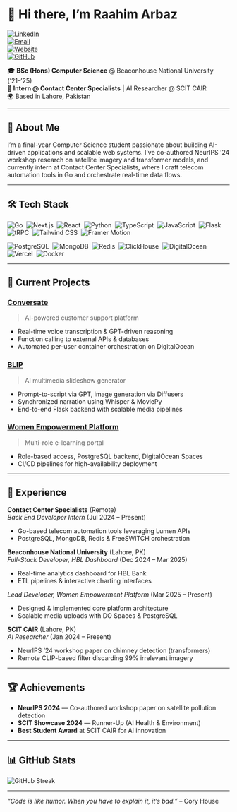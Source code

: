 # 👋 Hi there, I’m Raahim Arbaz

[![LinkedIn](https://img.shields.io/badge/LinkedIn-%230077B5.svg?style=for-the-badge&logo=linkedin&logoColor=white)](https://www.linkedin.com/in/raahim-arbaz-7aa4a5327)  
[![Email](https://img.shields.io/badge/Email-raahim.arbaz22%40gmail.com-c14438?style=for-the-badge&logo=gmail&logoColor=white)](mailto:raahim.arbaz22@gmail.com)  
[![Website](https://img.shields.io/badge/Website-infiniv.tech-0a0a0a?style=for-the-badge&logo=netlify&logoColor=white)](https://www.infiniv.tech/)  
[![GitHub](https://img.shields.io/badge/GitHub-infiniV-181717?style=for-the-badge&logo=github&logoColor=white)](https://github.com/infiniV)

🎓 **BSc (Hons) Computer Science** @ Beaconhouse National University (’21–’25)  
💼 **Intern @ Contact Center Specialists** | AI Researcher @ SCIT CAIR  
🌍 Based in Lahore, Pakistan

---

## 🚀 About Me
I’m a final-year Computer Science student passionate about building AI-driven applications and scalable web systems. I’ve co-authored NeurIPS ’24 workshop research on satellite imagery and transformer models, and currently intern at Contact Center Specialists, where I craft telecom automation tools in Go and orchestrate real-time data flows.

---

## 🛠️ Tech Stack

<p>
  <img src="https://img.shields.io/badge/Go-%2300ADD8.svg?style=flat-square&logo=go&logoColor=white" alt="Go" />&nbsp;
  <img src="https://img.shields.io/badge/Next.js-black?style=flat-square&logo=next.js&logoColor=white" alt="Next.js" />&nbsp;
  <img src="https://img.shields.io/badge/React-%2320232a.svg?style=flat-square&logo=react&logoColor=%2361DAFB" alt="React" />&nbsp;
  <img src="https://img.shields.io/badge/Python-3670A0?style=flat-square&logo=python&logoColor=ffdd54" alt="Python" />&nbsp;
  <img src="https://img.shields.io/badge/TypeScript-%23007ACC.svg?style=flat-square&logo=typescript&logoColor=white" alt="TypeScript" />&nbsp;
  <img src="https://img.shields.io/badge/JavaScript-%23F7DF1E?style=flat-square&logo=javascript&logoColor=black" alt="JavaScript" />&nbsp;
  <img src="https://img.shields.io/badge/Flask-000000?style=flat-square&logo=flask&logoColor=white" alt="Flask" />&nbsp;
  <img src="https://img.shields.io/badge/TRPC-333333?style=flat-square&logo=trpc&logoColor=white" alt="tRPC" />&nbsp;
  <img src="https://img.shields.io/badge/Tailwind_CSS-%2338B2AC.svg?style=flat-square&logo=tailwind-css&logoColor=white" alt="Tailwind CSS" />&nbsp;
  <img src="https://img.shields.io/badge/Framer_Motion-F24E1E?style=flat-square&logo=framer&logoColor=white" alt="Framer Motion" />
</p>

<p>
  <img src="https://img.shields.io/badge/PostgreSQL-316192?style=flat-square&logo=postgresql&logoColor=white" alt="PostgreSQL" />&nbsp;
  <img src="https://img.shields.io/badge/MongoDB-47A248?style=flat-square&logo=mongodb&logoColor=white" alt="MongoDB" />&nbsp;
  <img src="https://img.shields.io/badge/Redis-DC382D?style=flat-square&logo=redis&logoColor=white" alt="Redis" />&nbsp;
  <img src="https://img.shields.io/badge/ClickHouse-%23F34B4B.svg?style=flat-square&logo=clickhouse&logoColor=white" alt="ClickHouse" />&nbsp;
  <img src="https://img.shields.io/badge/DigitalOcean-0080FF?style=flat-square&logo=digitalocean&logoColor=white" alt="DigitalOcean" />&nbsp;
  <img src="https://img.shields.io/badge/Vercel-%23000000.svg?style=flat-square&logo=vercel&logoColor=white" alt="Vercel" />&nbsp;
  <img src="https://img.shields.io/badge/Docker-%230db7ed.svg?style=flat-square&logo=docker&logoColor=white" alt="Docker" />
</p>

---

## 🔭 Current Projects

### [Conversate](https://conversate-wrld-xi.vercel.app/)  
> AI-powered customer support platform  
- Real-time voice transcription & GPT-driven reasoning  
- Function calling to external APIs & databases  
- Automated per-user container orchestration on DigitalOcean  

### [BLIP](https://blip-v2-front.vercel.app/)  
> AI multimedia slideshow generator  
- Prompt-to-script via GPT, image generation via Diffusers  
- Synchronized narration using Whisper & MoviePy  
- End-to-end Flask backend with scalable media pipelines  

### [Women Empowerment Platform](https://wetbnu.com/)  
> Multi-role e-learning portal  
- Role-based access, PostgreSQL backend, DigitalOcean Spaces  
- CI/CD pipelines for high-availability deployment  

---

## 💼 Experience

**Contact Center Specialists** (Remote)  
_Back End Developer Intern_ (Jul 2024 – Present)  
- Go-based telecom automation tools leveraging Lumen APIs  
- PostgreSQL, MongoDB, Redis & FreeSWITCH orchestration  

**Beaconhouse National University** (Lahore, PK)  
_Full-Stack Developer, HBL Dashboard_ (Dec 2024 – Mar 2025)  
- Real-time analytics dashboard for HBL Bank  
- ETL pipelines & interactive charting interfaces  

_Lead Developer, Women Empowerment Platform_ (Mar 2025 – Present)  
- Designed & implemented core platform architecture  
- Scalable media uploads with DO Spaces & PostgreSQL  

**SCIT CAIR** (Lahore, PK)  
_AI Researcher_ (Jan 2024 – Present)  
- NeurIPS ’24 workshop paper on chimney detection (transformers)  
- Remote CLIP-based filter discarding 99% irrelevant imagery  

---

## 🏆 Achievements

- **NeurIPS 2024** — Co-authored workshop paper on satellite pollution detection  
- **SCIT Showcase 2024** — Runner-Up (AI Health & Environment)  
- **Best Student Award** at SCIT CAIR for AI innovation  

---

## 📊 GitHub Stats

![GitHub Streak](https://github-readme-streak-stats.herokuapp.com/?user=infiniV&theme=tokyonight&hide_border=false)

---
*“Code is like humor. When you have to explain it, it’s bad.”* – Cory House  
